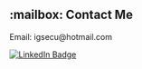<h2>:mailbox: Contact Me</h2>
<p>Email: igsecu@hotmail.com</p>
<a href="https://www.linkedin.com/in/ignacio-cunial/" target="_blank">
    <img src="https://img.shields.io/badge/LinkedIn-blue?style=for-the-badge&logo=linkedin&logoColor=white" alt="LinkedIn Badge"/>
</a>
